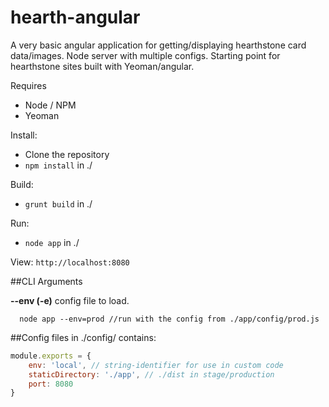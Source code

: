 hearth-angular
==============

A very basic angular application for getting/displaying hearthstone card data/images.  Node server with multiple configs.  Starting point for hearthstone sites built with Yeoman/angular.

Requires
  * Node / NPM
  * Yeoman

Install:
  * Clone the repository
  * ```npm install``` in ./

Build:
  * ```grunt build``` in ./

Run:
  * ```node app``` in ./

View:
	```http://localhost:8080```

##CLI Arguments

**--env (-e)**
  config file to load.
  ```
    node app --env=prod //run with the config from ./app/config/prod.js
  ```

##Config files in ./config/ contains:

```javascript
module.exports = {
	env: 'local', // string-identifier for use in custom code
	staticDirectory: './app', // ./dist in stage/production
	port: 8080
}
```
